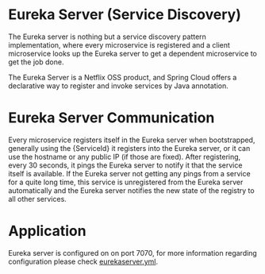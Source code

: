 
# Eureka Server (Service Discovery)

The Eureka server is nothing but a service discovery pattern implementation, where every microservice is registered and a client microservice looks up the Eureka server to get a dependent microservice to get the job done.

The Eureka Server is a Netflix OSS product, and Spring Cloud offers a declarative way to register and invoke services by Java annotation.


# Eureka Server Communication
Every microservice registers itself in the Eureka server when bootstrapped, generally using the {ServiceId} it registers into the Eureka server, or it can use the hostname or any public IP (if those are fixed). After registering, every 30 seconds, it pings the Eureka server to notify it that the service itself is available. If the Eureka server not getting any pings from a service for a quite long time, this service is unregistered from the Eureka server automatically and the Eureka server notifies the new state of the registry to all other services. 

# Application
Eureka server is configured on on port 7070, for more information regarding configuration please check [eurekaserver.yml](https://github.com/meta-magic/microservice_workshop/blob/master/config-files/eurekaserver.yml).
